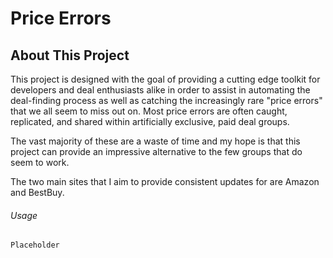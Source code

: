# Price Errors
## About This Project
This project is designed with the goal of providing a cutting edge toolkit for developers and deal enthusiasts alike in order to assist in automating the deal-finding process as well as catching the increasingly rare "price errors" that we all seem to miss out on. Most price errors are often caught, replicated, and shared within artificially exclusive, paid deal groups. 

The vast majority of these are a waste of time and my hope is that this project can provide an impressive alternative to the few groups that do seem to work.

The two main sites that I aim to provide consistent updates for are Amazon and BestBuy.

###### Usage
```Placeholder```
